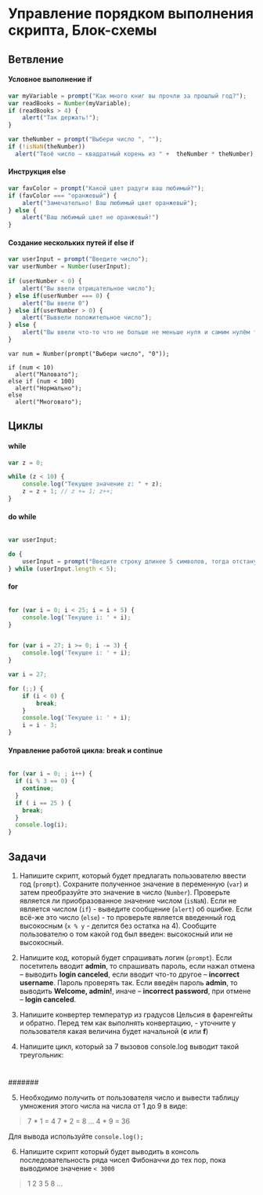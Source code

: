 # Управление порядком выполнения скрипта, Блок-схемы

## Ветвление

#### Условное выполнение **if**

```javascript
var myVariable = prompt("Как много книг вы прочли за прошлый год?");    
var readBooks = Number(myVariable);    
if (readBooks > 4) {  
    alert("Так держать!");  
}
```

```javascript
var theNumber = prompt("Выбери число ", "");
if (!isNaN(theNumber))
  alert("Твоё число – квадратный корень из " +  theNumber * theNumber);
```


#### Инструкция **else**

```javascript
var favColor = prompt("Какой цвет радуги ваш любимый?");      
if (favColor === "оранжевый") {  
    alert("Замечательно! Ваш любимый цвет оранжевый");  
} else {
    alert("Ваш любимый цвет не оранжевый!")
}
```

#### Создание нескольких путей **if else if**

```javascript
var userInput = prompt("Введите число");
var userNumber = Number(userInput);
      
if (userNumber < 0) {  
    alert("Вы ввели отрицательное число");  
} else if(userNumber === 0) {
    alert("Вы ввели 0")
} else if(userNumber > 0) {
    alert("Выввели положительное число");  
} else {
    alert("Вы ввели что-то что не больше не меньше нуля и самим нулём тоже не является. Ох.");
}
```

```
var num = Number(prompt("Выбери число", "0"));

if (num < 10)
  alert("Маловато");
else if (num < 100)
  alert("Нормально");
else
  alert("Многовато");
```


## Циклы

#### **while**

```javascript
var z = 0; 

while (z < 10) {
    console.log("Текущее значение z: " + z);
    z = z + 1; // z += 1; z++;
}
```

#### **do while**

```javascript

var userInput;

do {
    userInput = prompt("Введите строку длинее 5 символов, тогда отстану");
} while (userInput.length < 5);

```

#### **for**

```javascript

for (var i = 0; i < 25; i = i + 5) {
    console.log('Текущее i: ' + i);
}

```

```javascript

for (var i = 27; i >= 0; i -= 3) {
    console.log('Текущее i: ' + i);
}

```

```javascript
var i = 27;

for (;;) {
    if (i < 0) {
        break;
    }
    console.log('Текущее i: ' + i);
    i = i - 3;
}
```

#### Управление работой цикла: **break** и **continue**

```javascript

for (var i = 0; ; i++) {
  if (i % 3 == 0) {
    continue;
  }
  if ( i == 25 ) {
    break;
  }
  console.log(i);
}

```

## Задачи

1. Напишите скрипт, который будет предлагать пользователю ввести год (`prompt`). Сохраните полученное значение в переменную (`var`) и затем преобразуйте это значение в число (`Number`). Проверьте является ли приобразованное значение числом (`isNaN`). Если не является числом (`if`) - выведите сообщение (`alert`) об ошибке. Если всё-же это число (`else`) - то проверьте является введенный год высокосным (`x % y` - делится без остатка на 4). Сообщите пользователю о том какой год был введен: высокосный или не высокосный.

2. Напишите код, который будет спрашивать логин (`prompt`). Если посетитель вводит **admin**, то спрашивать пароль,
 если нажал отмена – выводить **login canceled**, если вводит что-то другое – **incorrect username**. 
 Пароль проверять так. Если введён пароль **admin**, то выводить **Welcome, admin!**, иначе – **incorrect password**,
  при отмене – **login canceled**.
  
3. Напишите конвертер температур из градусов Цельсия в фаренгейты и обратно. Перед тем как выполнять конвертацию, - уточните у пользователя какая величина будет начальной (**c** или **f**)
4. Напишите цикл, который за 7 вызовов console.log выводит такой треугольник:
>#
##
###
####
#####
######
#######

5. Необходимо получить от пользователя число и вывести таблицу умножения этого числа на числа от 1 до 9 в виде:
> 7 * 1 = 4
7 * 2 = 8
... 
4 * 9 = 36 

Для вывода используйте `console.log();`
   
6. Напишите скрипт который будет выводить в консоль последовательность ряда чисел Фибоначчи до тех пор, 
пока выводимое значение `< 3000`
>1
 2
 3
 5
 8
...
